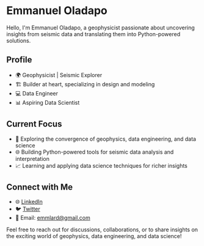 # Emmanuel Oladapo

Hello, I'm Emmanuel Oladapo, a geophysicist passionate about uncovering insights from seismic data and translating them into Python-powered solutions.

## Profile

- 🌍 Geophysicist | Seismic Explorer
- 🏗️ Builder at heart, specializing in design and modeling
- 💻 Data Engineer
- 📊 Aspiring Data Scientist

## Current Focus

- 🚀 Exploring the convergence of geophysics, data engineering, and data science
- 🌐 Building Python-powered tools for seismic data analysis and interpretation
- 📈 Learning and applying data science techniques for richer insights

## Connect with Me

- 🌐 [LinkedIn](https://www.linkedin.com/in/emmanuel-oladapo-961b32259)
- 🐦 [Twitter](https://twitter.com/ogbuefi_emmlard)
- 📧 Email: emmlard@gmail.com

Feel free to reach out for discussions, collaborations, or to share insights on the exciting world of geophysics, data engineering, and data science!
